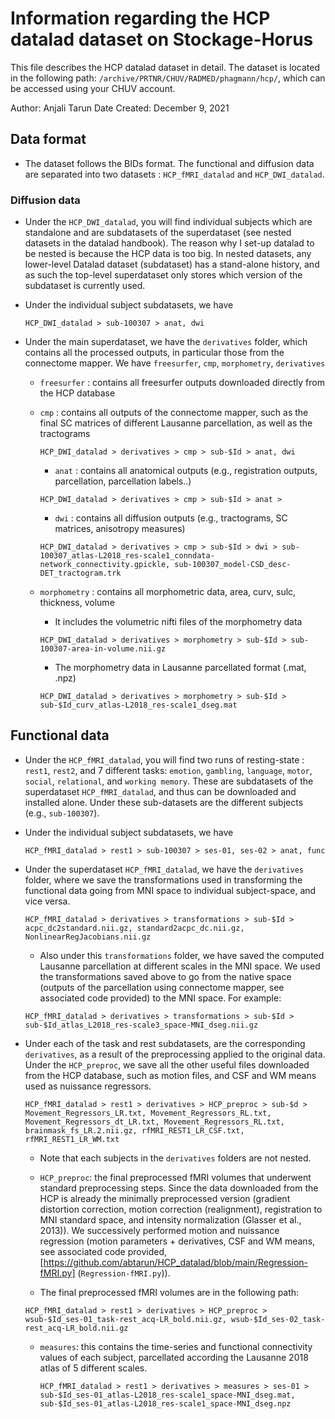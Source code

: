 # Information regarding the HCP datalad dataset on Stockage-Horus

This file describes the HCP datalad dataset in detail. The dataset is located in the following path: `/archive/PRTNR/CHUV/RADMED/phagmann/hcp/`, which can be accessed using your CHUV account.

Author: Anjali Tarun
Date Created: December 9, 2021

## Data format

* The dataset follows the BIDs format. The functional and diffusion data are separated into two datasets : `HCP_fMRI_datalad` and `HCP_DWI_datalad`.

### Diffusion data
* Under the `HCP_DWI_datalad`, you will find individual subjects which are standalone and are subdatasets of the superdataset (see nested datasets in the datalad handbook). The reason why I set-up datalad to be nested is because the HCP data is too big. In nested datasets, any lower-level Datalad dataset (subdataset) has a stand-alone history, and as such the top-level superdataset only stores which version of the subdataset is currently used.

* Under the individual subject subdatasets, we have
    ```console
    HCP_DWI_datalad > sub-100307 > anat, dwi
    ```

* Under the main superdataset, we have the `derivatives` folder, which contains all the processed outputs, in particular those from the connectome mapper. We have `freesurfer`, `cmp`, `morphometry`, `derivatives`

    * `freesurfer` : contains all freesurfer outputs downloaded directly from the HCP database

    * `cmp` : contains all outputs of the connectome mapper, such as the final SC matrices of different Lausanne parcellation, as well as the tractograms
        
        ```console
        HCP_DWI_datalad > derivatives > cmp > sub-$Id > anat, dwi
        ```

        * `anat` : contains all anatomical outputs (e.g., registration outputs, parcellation, parcellation labels..)
        ```console
        HCP_DWI_datalad > derivatives > cmp > sub-$Id > anat >
        ```

        * `dwi` : contains all diffusion outputs (e.g., tractograms, SC matrices, anisotropy measures)
        ```console
        HCP_DWI_datalad > derivatives > cmp > sub-$Id > dwi > sub-100307_atlas-L2018_res-scale1_conndata-network_connectivity.gpickle, sub-100307_model-CSD_desc-DET_tractogram.trk
        ```

    * `morphometry` : contains all morphometric data, area, curv, sulc, thickness, volume

        * It includes the volumetric nifti files of the morphometry data
        ```console
        HCP_DWI_datalad > derivatives > morphometry > sub-$Id > sub-100307-area-in-volume.nii.gz
        ```

        * The morphometry data in Lausanne parcellated format (.mat, .npz)
        ```console
        HCP_DWI_datalad > derivatives > morphometry > sub-$Id > sub-$Id_curv_atlas-L2018_res-scale1_dseg.mat
        ```
        

## Functional data
* Under the `HCP_fMRI_datalad`, you will find two runs of resting-state : `rest1`, `rest2`, and 7 different tasks: `emotion`, `gambling`, `language`, `motor`, `social`, `relational`, and `working memory`. These are subdatasets of the superdataset `HCP_fMRI_datalad`, and thus can be downloaded and installed alone. Under these sub-datasets are the different subjects (e.g., `sub-100307`).

* Under the individual subject subdatasets, we have
    ```console
    HCP_fMRI_datalad > rest1 > sub-100307 > ses-01, ses-02 > anat, func
    ```

* Under the superdataset `HCP_fMRI_datalad`, we have the `derivatives` folder, where we save the transformations used in transforming the functional data going from MNI space to individual subject-space, and vice versa.

    ```console
    HCP_fMRI_datalad > derivatives > transformations > sub-$Id > acpc_dc2standard.nii.gz, standard2acpc_dc.nii.gz, NonlinearRegJacobians.nii.gz
    ```

    * Also under this `transformations` folder, we have saved the computed Lausanne parcellation at different scales in the MNI space. We used the transformations saved above to go from the native space (outputs of the parcellation using connectome mapper, see associated code provided) to the MNI space. For example:

    ```console
    HCP_fMRI_datalad > derivatives > transformations > sub-$Id > sub-$Id_atlas_L2018_res-scale3_space-MNI_dseg.nii.gz
    ```

* Under each of the task and rest subdatasets, are the corresponding `derivatives`, as a result of the preprocessing applied to the original data. Under the `HCP_preproc`, we save all the other useful files downloaded from the HCP database, such as motion files, and CSF and WM means used as nuissance regressors.

    ```console
    HCP_fMRI_datalad > rest1 > derivatives > HCP_preproc > sub-$d > Movement_Regressors_LR.txt, Movement_Regressors_RL.txt, Movement_Regressors_dt_LR.txt, Movement_Regressors_RL.txt, brainmask_fs_LR.2.nii.gz, rfMRI_REST1_LR_CSF.txt, rfMRI_REST1_LR_WM.txt
    ```
    * Note that each subjects in the `derivatives` folders are not nested.

    * `HCP_preproc`: the final preprocessed fMRI volumes that underwent standard preprocessing steps. Since the data downloaded from the HCP is already the minimally preprocessed version (gradient distortion correction, motion correction (realignment), registration to MNI standard space, and intensity normalization (Glasser et al., 2013)). We successively performed motion and  nuissance regression (motion parameters + derivatives, CSF and WM means, see associated code provided, [https://github.com/abtarun/HCP_datalad/blob/main/Regression-fMRI.py] (`Regression-fMRI.py`)).

    * The final preprocessed fMRI volumes are in the following path:
    ```console
    HCP_fMRI_datalad > rest1 > derivatives > HCP_preproc > wsub-$Id_ses-01_task-rest_acq-LR_bold.nii.gz, wsub-$Id_ses-02_task-rest_acq-LR_bold.nii.gz
    ```

    * `measures`: this contains the time-series and functional connectivity values of each subject, parcellated according the Lausanne 2018 atlas of 5 different scales.

        ```console
        HCP_fMRI_datalad > rest1 > derivatives > measures > ses-01 > sub-$Id_ses-01_atlas-L2018_res-scale1_space-MNI_dseg.mat, sub-$Id_ses-01_atlas-L2018_res-scale1_space-MNI_dseg.npz
        ```



